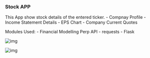 ### Stock APP

This App show stock details of the entered ticker.
	-	Compnay Profile
	-   	Income Statement Details
	-	EPS Chart
	-	Company Current Quotes
	
Modules Used:
	- Financial Modelling Perp API
	- requests
	- Flask
	
![img](https://github.com/Siddharthbadal/Python-Projects/blob/main/stockapp/images/image2.png)
	
![img](https://github.com/Siddharthbadal/Python-Projects/blob/main/stockapp/images/image1.png)
